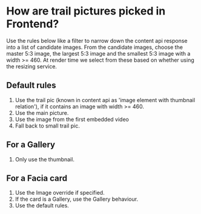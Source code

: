 # How are trail pictures picked in Frontend?

Use the rules below like a filter to narrow down the content api response into a list of candidate images.
From the candidate images, choose the master 5:3 image, the largest 5:3 image and the smallest 5:3 image with a width >= 460. At render time we select from these based on whether using the resizing service.

## Default rules
1. Use the trail pic (known in content api as 'image element with thumbnail relation'), if it contains an image with width >= 460.
2. Use the main picture.
3. Use the image from the first embedded video
4. Fall back to small trail pic.

## For a Gallery
1. Only use the thumbnail.

## For a Facia card
1. Use the Image override if specified.
2. If the card is a Gallery, use the Gallery behaviour.
3. Use the default rules.
